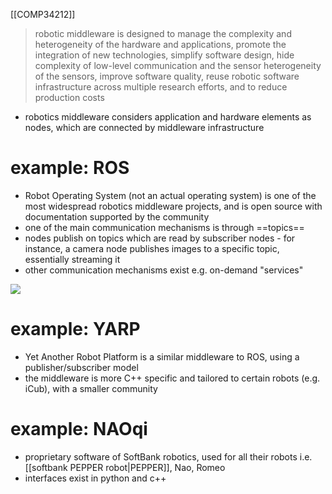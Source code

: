 [[COMP34212]]

> robotic middleware is designed to manage the complexity and heterogeneity of the hardware and applications, promote the integration of new technologies, simplify software design, hide complexity of low-level communication and the sensor heterogeneity of the sensors, improve software quality, reuse robotic software infrastructure across multiple research efforts, and to reduce production costs

- robotics middleware considers application and hardware elements as nodes, which are connected by middleware infrastructure

# example: ROS

- Robot Operating System (not an actual operating system) is one of the most widespread robotics middleware projects, and is open source with documentation supported by the community
- one of the main communication mechanisms is through ==topics==
- nodes publish on topics which are read by subscriber nodes - for instance, a camera node publishes images to a specific topic, essentially streaming it
- other communication mechanisms exist e.g. on-demand "services"

![](https://i.imgur.com/OCdpEkN.png)


# example: YARP

- Yet Another Robot Platform is a similar middleware to ROS, using a publisher/subscriber model
- the middleware is more C++ specific and tailored to certain robots (e.g. iCub), with a smaller community

# example: NAOqi

- proprietary software of SoftBank robotics, used for all their robots i.e. [[softbank PEPPER robot|PEPPER]], Nao, Romeo
- interfaces exist in python and c++